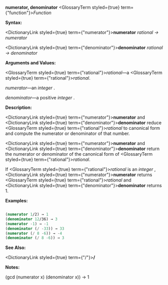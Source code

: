 **numerator, denominator** <GlossaryTerm styled={true} term={"function"}><i>Function</i></GlossaryTerm> 



**Syntax:** 



<DictionaryLink styled={true} term={"numerator"}><b>numerator</b></DictionaryLink> *rational → numerator* 



<DictionaryLink styled={true} term={"denominator"}><b>denominator</b></DictionaryLink> *rational → denominator* 



**Arguments and Values:** 



<GlossaryTerm styled={true} term={"rational"}><i>rational</i></GlossaryTerm>—a <GlossaryTerm styled={true} term={"rational"}><i>rational</i></GlossaryTerm>. 



*numerator*—an *integer* . 



*denominator*—a positive *integer* . 



**Description:** 



<DictionaryLink styled={true} term={"numerator"}><b>numerator</b></DictionaryLink> and <DictionaryLink styled={true} term={"denominator"}><b>denominator</b></DictionaryLink> reduce <GlossaryTerm styled={true} term={"rational"}><i>rational</i></GlossaryTerm> to canonical form and compute the numerator or denominator of that number. 



<DictionaryLink styled={true} term={"numerator"}><b>numerator</b></DictionaryLink> and <DictionaryLink styled={true} term={"denominator"}><b>denominator</b></DictionaryLink> return the numerator or denominator of the canonical form of <GlossaryTerm styled={true} term={"rational"}><i>rational</i></GlossaryTerm>. 



If <GlossaryTerm styled={true} term={"rational"}><i>rational</i></GlossaryTerm> is an *integer* , <DictionaryLink styled={true} term={"numerator"}><b>numerator</b></DictionaryLink> returns <GlossaryTerm styled={true} term={"rational"}><i>rational</i></GlossaryTerm> and <DictionaryLink styled={true} term={"denominator"}><b>denominator</b></DictionaryLink> returns 1. 



**Examples:**
```lisp

(numerator 1/2) → 1 
(denominator 12/36) → 3 
(numerator -1) → -1 
(denominator (/ -33)) → 33 
(numerator (/ 8 -6)) → -4 
(denominator (/ 8 -6)) → 3 

```
**See Also:** 



<DictionaryLink styled={true} term={"/"}><b>/</b></DictionaryLink> 







 



 



**Notes:** 



(gcd (numerator x) (denominator x)) → 1 



